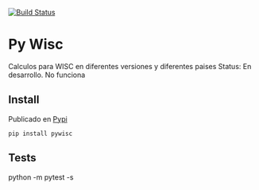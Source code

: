[![Build Status](https://travis-ci.org/cluster311/pywisc.svg?branch=master)](https://travis-ci.org/cluster311/pywisc)

# Py Wisc

Calculos para WISC en diferentes versiones y diferentes paises
Status: En desarrollo. No funciona

## Install

Publicado en [Pypi](https://pypi.org/project/pywisc/)

```
pip install pywisc
```

## Tests
python -m pytest -s
